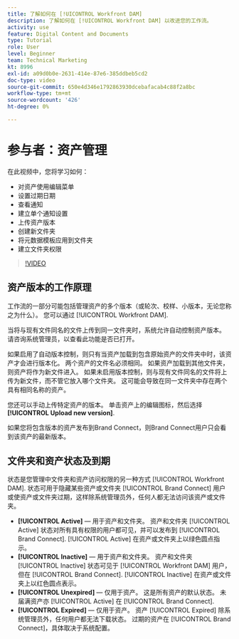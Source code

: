 ```yaml
---
title: 了解如何在 [!UICONTROL Workfront DAM]
description: 了解如何在 [!UICONTROL Workfront DAM] 以改进您的工作流。
activity: use
feature: Digital Content and Documents
type: Tutorial
role: User
level: Beginner
team: Technical Marketing
kt: 8996
exl-id: a09d0b0e-2631-414e-87e6-385ddbeb5cd2
doc-type: video
source-git-commit: 650e4d346e1792863930dcebafacab4c88f2a8bc
workflow-type: tm+mt
source-wordcount: '426'
ht-degree: 0%

---
```


# 参与者：资产管理

在此视频中，您将学习如何：

* 对资产使用编辑菜单
* 设置过期日期
* 查看通知
* 建立单个通知设置
* 上传资产版本
* 创建新文件夹
* 将元数据模板应用到文件夹
* 建立文件夹权限

>[!VIDEO](https://video.tv.adobe.com/v/335256/?quality=12&learn=on)

## 资产版本的工作原理

工作流的一部分可能包括管理资产的多个版本（或轮次、校样、小版本，无论您称之为什么）。 您可以通过 [!UICONTROL Workfront DAM].

当将与现有文件同名的文件上传到同一文件夹时，系统允许自动控制资产版本。 请咨询系统管理员，以查看此功能是否已打开。

如果启用了自动版本控制，则只有当资产加载到包含原始资产的文件夹中时，该资产才会进行版本化。 两个资产的文件名必须相同。 如果资产加载到其他文件夹，则资产将作为新文件进入。
如果未启用版本控制，则与现有文件同名的文件将上传为新文件，而不管它放入哪个文件夹。 这可能会导致在同一文件夹中存在两个具有相同名称的资产。

您还可以手动上传特定资产的版本。 单击资产上的编辑图标，然后选择 **[!UICONTROL Upload new version]**.

如果您将包含版本的资产发布到Brand Connect，则Brand Connect用户只会看到该资产的最新版本。

## 文件夹和资产状态及到期

状态是您管理中文件夹和资产访问权限的另一种方式 [!UICONTROL Workfront DAM]. 状态可用于隐藏某些资产或文件夹 [!UICONTROL Brand Connect] 用户或使资产或文件夹过期，这样除系统管理员外，任何人都无法访问该资产或文件夹。

* **[!UICONTROL Active]** — 用于资产和文件夹。 资产和文件夹 [!UICONTROL Active] 状态对所有具有权限的用户都可见，并可以发布到 [!UICONTROL Brand Connect]. [!UICONTROL Active] 在资产或文件夹上以绿色圆点指示。
* **[!UICONTROL Inactive]** — 用于资产和文件夹。 资产和文件夹 [!UICONTROL Inactive] 状态可见于 [!UICONTROL Workfront DAM] 用户，但在 [!UICONTROL Brand Connect]. [!UICONTROL Inactive] 在资产或文件夹上以红色圆点表示。
* **[!UICONTROL Unexpired]** — 仅用于资产。 这是所有资产的默认状态。 未届满资产亦 [!UICONTROL Active] 在 [!UICONTROL Brand Connect].
* **[!UICONTROL Expired]** — 仅用于资产。 资产 [!UICONTROL Expired] 除系统管理员外，任何用户都无法下载状态。 过期的资产在 [!UICONTROL Brand Connect]，具体取决于系统配置。
